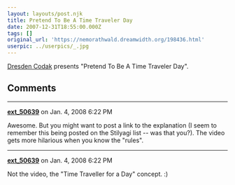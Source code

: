 ```yaml
---
layout: layouts/post.njk
title: Pretend To Be A Time Traveler Day
date: 2007-12-31T18:55:00.000Z
tags: []
original_url: 'https://nemorathwald.dreamwidth.org/198436.html'
userpic: ../userpics/_.jpg
---
```

[Dresden Codak](http://www.dresdencodak.com/) presents "Pretend To Be A Time Traveler Day".

## Comments

---

**[ext_50639](https://www.dreamwidth.org/users/ext_50639)** on Jan. 4, 2008 6:22 PM

Awesome. But you might want to post a link to the explanation (I seem to remember this being posted on the Stilyagi list -- was that you?). The video gets more hilarious when you know the "rules".

---

**[ext_50639](https://www.dreamwidth.org/users/ext_50639)** on Jan. 4, 2008 6:22 PM

Not the video, the "Time Traveller for a Day" concept. :)
